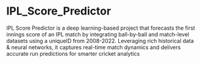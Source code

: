# IPL_Score_Predictor
IPL Score Predictor is a deep learning-based project that forecasts the first innings score of an IPL match by integrating ball-by-ball and match-level datasets using a uniqueID from 2008-2022. Leveraging rich historical data &amp; neural networks, it captures real-time match dynamics and delivers accurate run predictions for smarter cricket analytics
